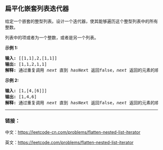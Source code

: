 ## 扁平化嵌套列表迭代器

<p>给定一个嵌套的整型列表。设计一个迭代器，使其能够遍历这个整型列表中的所有整数。</p>

<p>列表中的项或者为一个整数，或者是另一个列表。</p>

<p><strong>示例 1:</strong></p>

<pre><strong>输入: </strong>[[1,1],2,[1,1]]
<strong>输出: </strong>[1,1,2,1,1]
<strong>解释: </strong>通过重复调用&nbsp;<em>next </em>直到&nbsp;<em>hasNex</em>t 返回false，<em>next&nbsp;</em>返回的元素的顺序应该是: <code>[1,1,2,1,1]</code>。</pre>

<p><strong>示例 2:</strong></p>

<pre><strong>输入: </strong>[1,[4,[6]]]
<strong>输出: </strong>[1,4,6]
<strong>解释: </strong>通过重复调用&nbsp;<em>next&nbsp;</em>直到&nbsp;<em>hasNex</em>t 返回false，<em>next&nbsp;</em>返回的元素的顺序应该是: <code>[1,4,6]</code>。
</pre>

-----

### 链接：

中文：https://leetcode-cn.com/problems/flatten-nested-list-iterator

英文：https://leetcode.com/problems/flatten-nested-list-iterator
